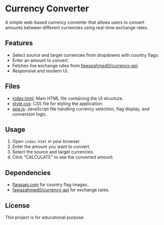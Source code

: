 # Currency Converter

A simple web-based currency converter that allows users to convert amounts between different currencies using real-time exchange rates.

## Features

- Select source and target currencies from dropdowns with country flags.
- Enter an amount to convert.
- Fetches live exchange rates from [fawazahmed0/currency-api](https://github.com/fawazahmed0/currency-api).
- Responsive and modern UI.

## Files

- [index.html](index.html): Main HTML file containing the UI structure.
- [style.css](style.css): CSS file for styling the application.
- [app.js](app.js): JavaScript file handling currency selection, flag display, and conversion logic.

## Usage

1. Open `index.html` in your browser.
2. Enter the amount you want to convert.
3. Select the source and target currencies.
4. Click "CALCULATE" to see the converted amount.

## Dependencies

- [flagsapi.com](https://flagsapi.com/) for country flag images.
- [fawazahmed0/currency-api](https://github.com/fawazahmed0/currency-api) for exchange rates.




## License

This project is for educational purpose

